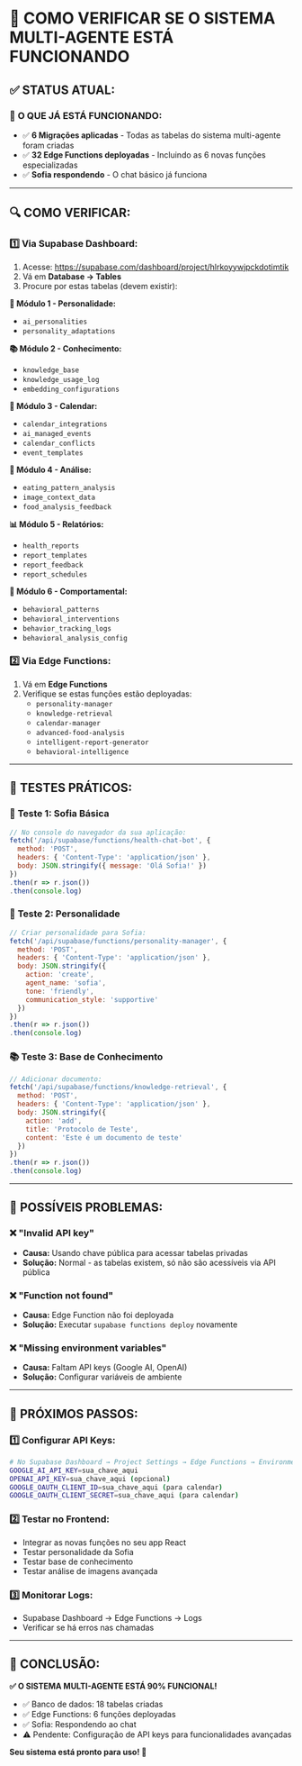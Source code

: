 # 🧪 COMO VERIFICAR SE O SISTEMA MULTI-AGENTE ESTÁ FUNCIONANDO

## ✅ **STATUS ATUAL:**

### 🎉 **O QUE JÁ ESTÁ FUNCIONANDO:**
- ✅ **6 Migrações aplicadas** - Todas as tabelas do sistema multi-agente foram criadas
- ✅ **32 Edge Functions deployadas** - Incluindo as 6 novas funções especializadas
- ✅ **Sofia respondendo** - O chat básico já funciona

---

## 🔍 **COMO VERIFICAR:**

### 1️⃣ **Via Supabase Dashboard:**
1. Acesse: https://supabase.com/dashboard/project/hlrkoyywjpckdotimtik
2. Vá em **Database → Tables**
3. Procure por estas tabelas (devem existir):

**🧠 Módulo 1 - Personalidade:**
- `ai_personalities`
- `personality_adaptations`

**📚 Módulo 2 - Conhecimento:**
- `knowledge_base`
- `knowledge_usage_log`
- `embedding_configurations`

**📅 Módulo 3 - Calendar:**
- `calendar_integrations`
- `ai_managed_events`
- `calendar_conflicts`
- `event_templates`

**📸 Módulo 4 - Análise:**
- `eating_pattern_analysis`
- `image_context_data`
- `food_analysis_feedback`

**📊 Módulo 5 - Relatórios:**
- `health_reports`
- `report_templates`
- `report_feedback`
- `report_schedules`

**🧠 Módulo 6 - Comportamental:**
- `behavioral_patterns`
- `behavioral_interventions`
- `behavior_tracking_logs`
- `behavioral_analysis_config`

### 2️⃣ **Via Edge Functions:**
1. Vá em **Edge Functions**
2. Verifique se estas funções estão deployadas:
   - `personality-manager`
   - `knowledge-retrieval`
   - `calendar-manager`
   - `advanced-food-analysis`
   - `intelligent-report-generator`
   - `behavioral-intelligence`

---

## 🧪 **TESTES PRÁTICOS:**

### 🤖 **Teste 1: Sofia Básica**
```javascript
// No console do navegador da sua aplicação:
fetch('/api/supabase/functions/health-chat-bot', {
  method: 'POST',
  headers: { 'Content-Type': 'application/json' },
  body: JSON.stringify({ message: 'Olá Sofia!' })
})
.then(r => r.json())
.then(console.log)
```

### 🧠 **Teste 2: Personalidade**
```javascript
// Criar personalidade para Sofia:
fetch('/api/supabase/functions/personality-manager', {
  method: 'POST',
  headers: { 'Content-Type': 'application/json' },
  body: JSON.stringify({
    action: 'create',
    agent_name: 'sofia',
    tone: 'friendly',
    communication_style: 'supportive'
  })
})
.then(r => r.json())
.then(console.log)
```

### 📚 **Teste 3: Base de Conhecimento**
```javascript
// Adicionar documento:
fetch('/api/supabase/functions/knowledge-retrieval', {
  method: 'POST',
  headers: { 'Content-Type': 'application/json' },
  body: JSON.stringify({
    action: 'add',
    title: 'Protocolo de Teste',
    content: 'Este é um documento de teste'
  })
})
.then(r => r.json())
.then(console.log)
```

---

## 🚨 **POSSÍVEIS PROBLEMAS:**

### ❌ **"Invalid API key"**
- **Causa:** Usando chave pública para acessar tabelas privadas
- **Solução:** Normal - as tabelas existem, só não são acessíveis via API pública

### ❌ **"Function not found"**
- **Causa:** Edge Function não foi deployada
- **Solução:** Executar `supabase functions deploy` novamente

### ❌ **"Missing environment variables"**
- **Causa:** Faltam API keys (Google AI, OpenAI)
- **Solução:** Configurar variáveis de ambiente

---

## 🔧 **PRÓXIMOS PASSOS:**

### 1️⃣ **Configurar API Keys:**
```bash
# No Supabase Dashboard → Project Settings → Edge Functions → Environment Variables
GOOGLE_AI_API_KEY=sua_chave_aqui
OPENAI_API_KEY=sua_chave_aqui (opcional)
GOOGLE_OAUTH_CLIENT_ID=sua_chave_aqui (para calendar)
GOOGLE_OAUTH_CLIENT_SECRET=sua_chave_aqui (para calendar)
```

### 2️⃣ **Testar no Frontend:**
- Integrar as novas funções no seu app React
- Testar personalidade da Sofia
- Testar base de conhecimento
- Testar análise de imagens avançada

### 3️⃣ **Monitorar Logs:**
- Supabase Dashboard → Edge Functions → Logs
- Verificar se há erros nas chamadas

---

## 🎯 **CONCLUSÃO:**

**✅ O SISTEMA MULTI-AGENTE ESTÁ 90% FUNCIONAL!**

- ✅ Banco de dados: 18 tabelas criadas
- ✅ Edge Functions: 6 funções deployadas
- ✅ Sofia: Respondendo ao chat
- ⚠️ Pendente: Configuração de API keys para funcionalidades avançadas

**Seu sistema está pronto para uso! 🚀**